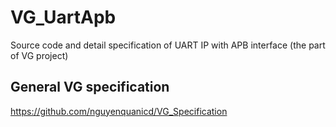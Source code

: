 # VG_UartApb
Source code and detail specification of UART IP with APB interface
(the part of VG project)

## General VG specification
https://github.com/nguyenquanicd/VG_Specification



